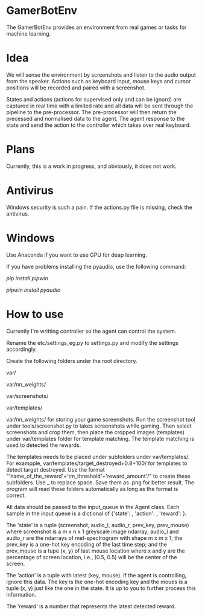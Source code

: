 # GamerBotEnv

The GamerBotEnv provides an environment from real games or tasks for machine learning.

# Idea

We will sense the environment by screenshots and listen to the audio output from the speaker. Actions such as keyboard input,
mouse keys and cursor positions will be recorded and paired with a screenshot.

States and actions (actions for supervised only and can be ignord) are captured in real time with a limited rate and all data will be sent through the pipeline to the
pre-processor. The pre-processor will then return the precessed and normalised data to the agent. The agent response to the state and send the action to the controller which takes over real keyboard.

# Plans
Currently, this is a work in progress, and obviously, it does not work.

# Antivirus
Windows security is such a pain. If the actions.py file is missing, check the antivirus.

# Windows
Use Anaconda if you want to use GPU for deap learning.

If you have problems installing the pyaudio, use the following command:

*pip install pipwin*

*pipwin install pyaudio*

# How to use
Currently I'm writting controller so the agent can control the system.

Rename the etc/settings_eg.py to settings.py and modify the settings accordingly.

Create the following folders under the root directory.

var/

var/nn_weights/

var/screenshots/

var/templates/

var/nn_weights/ for storing your game screenshots. Run the screenshot tool under tools/screenshot.py to takes screenshots while gaming. Then select screenshots
and crop them, then place the cropped images (templates) under var/templates folder for template matching. The template matching is used to detected the rewards.

The templates needs to be placed under subfolders under var/templates/. For exampple, var/templates/target_destroyed+0.8+100/ for templates to detect target destroyed.
Use the format "'name_of_the_reward'+'tm_threshold'+'reward_amount'/" to create these subfolders. Use _ to replace space. Save them as .png for better result. The program will read these folders automatically as long as the format is correct.

All data should be passed to the input_queue in the Agent class. Each sample in the input queue is a dictional of {'state': , 'action': , 'reward': }.

The 'state' is a tuple (screenshot, audio_l,  audio_r, prev_key, prev_mouse) where screenshot is a m x n x 1 greyscale image ndarray; audio_l and audio_r are the ndarrays of mel-spectrogram with shape m x m x 1; the prev_key is a one-hot key encoding of the last time step; and the prev_mouse is a tupe (x, y) of last mouse location where x and y are the percentage of screen location, i.e., (0.5, 0.5) will be the center of the screen.

The 'action' is a tuple with latest (key, mouse). If the agent is controlling, ignore this data. The key is the one-hot encoding key and the moues is a tuple (x, y) just like the one in the state. It is up to you to further process this information.

The 'reward' is a number that represents the latest detected reward.


